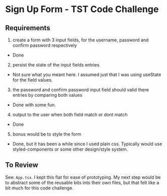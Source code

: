 # Sign Up Form - TST Code Challenge

## Requirements

1. create a form with 3 input fields, for the username, password and confirm password respectively

- Done

2. persist the state of the input fields entries

- Not sure what you meant here. I assumed just that I was using useState for the field values.

3. the password and confirm password input field should valid there entries by comparing both values

- Done with some fun.

4. output to the user when both field match or dont match

- Done

5. bonus would be to style the form

- Done, but it has been a while since I used plain css. Typically would use styled-components or some other design/style system.

## To Review

See: `App.tsx`. I kept this flat for ease of prototyping. My next step would be to abstract some of the reusable bits into their own files, but that felt like a bit much for this code challenge.
